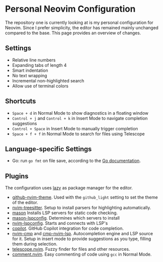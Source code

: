 # Personal Neovim Configuration

The repository one is currently looking at is my personal configuration for Neovim.
Since I prefer simplicity, the editor has remained mainly unchanged compared to the base.
This page provides an overview of changes.


## Settings

- Relative line numbers
- Expanding tabs of length 4
- Smart indentation
- No text wrapping
- Incremental non-highlighted search
- Allow use of terminal colors


## Shortcuts

- `Space + d` in Normal Mode to show diagnostics in a floating window
- `Control + j` and `Control + k` in Insert Mode to navigate completion suggestions
- `Control + Space` in Insert Mode to manually trigger completion
- `Space + f + f` in Normal Mode to search for files using Telescope


## Language-specific Settings

- Go: run `go fmt` on file save, according to the [Go documentation](https://go.dev/gopls/editor/vim).


## Plugins

The configuration uses [lazy](https://github.com/folke/lazy.nvim) as package manager for the editor.

- [github-nvim-theme](https://github.com/projekt0n/github-nvim-theme).
  Used with the `github_light` setting to set the theme of the editor.
- [nvim-treesitter](https://github.com/nvim-treesitter/nvim-treesitter).
  Setup to install parsers for highlighting automatically.
- [mason](https://github.com/mason-org/mason.nvim)
  Installs LSP servers for static code checking.
- [mason-lspconfig](https://github.com/mason-org/mason-lspconfig.nvim).
  Determines which servers to install
- [nvim-lspconfig](https://github.com/neovim/nvim-lspconfig).
  Starts and connects with LSP's
- [copilot](https://github.com/github/copilot.vim).
  GitHub Copilot integration for code completion.
- [nvim-cmp](https://github.com/hrsh7th/nvim-cmp) and [cmp-nvim-lsp](https://github.com/hrsh7th/cmp-nvim-lsp).
  Autocompletion engine and LSP source for it.
  Setup in insert mode to provide suggestions as you type, filling them during selection.
- [telescope.nvim](https://github.com/nvim-telescope/telescope.nvim).
  Fuzzy finder for files and other resources.
- [comment.nvim](https://github.com/numToStr/Comment.nvim).
  Easy commenting of code using `gcc` in Normal Mode.
